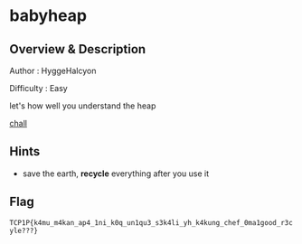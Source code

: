
# babyheap

## Overview & Description

Author : HyggeHalcyon

Difficulty : Easy

let's how well you understand the heap

[chall](./dist/chall)

## Hints

- save the earth, **recycle** everything after you use it

## Flag

`TCP1P{k4mu_m4kan_ap4_1ni_k0q_un1qu3_s3k4li_yh_k4kung_chef_0ma1good_r3cyle???}`



